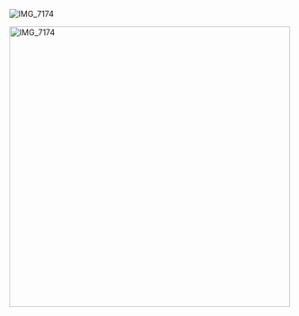 <!--## Hi there 👋

**BishalJena/BishalJena** is a ✨ _special_ ✨ repository because its `README.md` (this file) appears on your GitHub profile.

Here are some ideas to get you started:

- 🔭 I’m currently working on ...
- 🌱 I’m currently learning ...
- 👯 I’m looking to collaborate on ...
- 🤔 I’m looking for help with ...
- 💬 Ask me about ...
- 📫 How to reach me: ...![IMG_7174](https://github.com/user-attachments/assets/8d2ccbb3-040c-45ff-94d4-e444299df6fe)

- 😄 Pronouns: ...
- ⚡ Fun fact: ...
-->
![IMG_7174](https://github.com/user-attachments/assets/742915b4-561f-46f2-85c3-20a9f748ad99)

<img src="https://github.com/user-attachments/assets/742915b4-561f-46f2-85c3-20a9f748ad99" alt="IMG_7174" width="500" />

